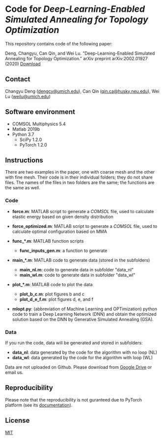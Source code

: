 # Code for _Deep-Learning-Enabled Simulated Annealing for Topology Optimization_
This repository contains code of the following paper:

Deng, Changyu, Can Qin, and Wei Lu. "Deep-Learning-Enabled Simulated Annealing for Topology Optimization." arXiv preprint arXiv:2002.01927 (2020) [Download](https://arxiv.org/pdf/2002.01927.pdf) 

## Contact
Changyu Deng (dengcy@umich.edu), Can Qin (qin.ca@husky.neu.edu), Wei Lu (weilu@umich.edu)

## Software environment
* COMSOL Multiphysics 5.4
* Matlab 2019b
* Python 3.7
  * SciPy 1.2.0
  * PyTorch 1.2.0

## Instructions
There are two examples in the paper, one with coarse mesh and the other with fine mesh. Their code is in their individual folders; they do not share files. The names of the files in two folders are the same; the functions are the same as well.

### Code
* <strong>force.m</strong>: MATLAB script to generate a _COMSOL_ file, used to calculate elastic energy based on given density distribution
* <strong>force_optimized.m</strong>: MATLAB script to generate a _COMSOL_ file, used to calculate optimal configuration based on MMA

* <strong>func_*.m</strong>: MATLAB function scripts
	* <strong>func_inputs_gen.m</strong>: a function to generate
  
* <strong>main_*.m</strong>: MATLAB code to generate data (stored in the subfolders)
	* <strong>main_nl.m</strong>: code to generate data in subfolder "data_nl"
	* <strong>main_wl.m</strong>: code to generate data in subfolder "data_wl"

* <strong>plot_*.m</strong>: MATLAB code to plot the data
	* <strong>plot_b_c.m</strong>: plot figures b and c
	* <strong>plot_d_e_f.m</strong>: plot figures d, e, and f
  
* <strong>mlopt.py</strong>: (abbreviation of Machine Learning and OPTimization) python code to train a Deep Learning Network (DNN) and obtain the optimized solution based on the DNN by Generative Simulated Annealing (GSA).

### Data
If you run the code, data will be generated and stored in subfolders:
* <strong>data_nl</strong>: data generated by the code for the algorithm with no loop (NL)
* <strong>data_wl</strong>: data generated by the code for the algorithm with loop (WL)    

Data are not uploaded on Github. Please download from [Google Drive](https://drive.google.com/drive/folders/1f6Xrd9e-RAUsh9vqIqUXbEw8F1_2Qg_5?usp=sharing) or email us.

## Reproducibility
Please note that the reproducibility is not guranteed due to PyTorch platform (see its [documentation](https://pytorch.org/docs/stable/notes/randomness.html#reproducibility)).

## License
[MIT](https://choosealicense.com/licenses/mit/)